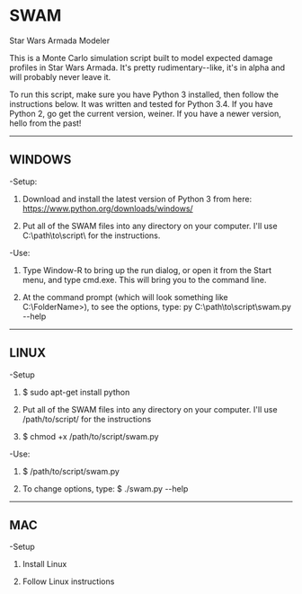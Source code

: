 # SWAM
Star Wars Armada Modeler

This is a Monte Carlo simulation script built to model expected damage 
profiles in Star Wars Armada.  It's pretty rudimentary--like, it's in 
alpha and will probably never leave it.

To run this script, make sure you have Python 3 installed, then follow
the instructions below.  It was written and tested for Python 3.4.  If 
you have Python 2, go get the current version, weiner.  If you have a 
newer version, hello from the past!

---------------------
WINDOWS
---------------------
-Setup:

1. Download and install the latest version of Python 3 from here:
https://www.python.org/downloads/windows/

2. Put all of the SWAM files into any directory on your computer.  I'll 
use C:\path\to\script\ for the instructions.

-Use:

1. Type Window-R to bring up the run dialog, or open it from the Start 
menu, and type cmd.exe.  This will bring you to the command line.

2. At the command prompt (which will look something like 
C:\FolderName>), to see the options, type:
py C:\path\to\script\swam.py --help

---------------------
LINUX
---------------------
-Setup

1. $ sudo apt-get install python

2. Put all of the SWAM files into any directory on your computer.  I'll 
use /path/to/script/ for the instructions

3. $ chmod +x /path/to/script/swam.py

-Use:

1. $ /path/to/script/swam.py 

2. To change options, type:
$ ./swam.py --help

---------------------
MAC
---------------------
-Setup

1. Install Linux

2. Follow Linux instructions
